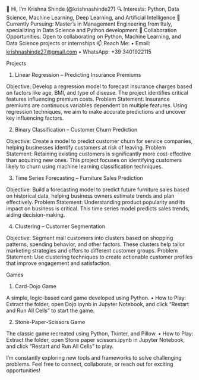 👋 Hi, I’m Krishna Shinde (@krishnashinde27)
🔍 Interests: Python, Data Science, Machine Learning, Deep Learning, and Artificial Intelligence
🌱 Currently Pursuing: Master’s in Management Engineering from Italy, specializing in Data Science and Python development
🤝 Collaboration Opportunities: Open to collaborating on Python, Machine Learning, and Data Science projects or internships
📫 Reach Me:
	•	Email: krishnashinde27@gmail.com
	•	WhatsApp: +39 3401922115

Projects

1. Linear Regression – Predicting Insurance Premiums

Objective: Develop a regression model to forecast insurance charges based on factors like age, BMI, and type of disease. The project identifies critical features influencing premium costs.
Problem Statement: Insurance premiums are continuous variables dependent on multiple features. Using regression techniques, we aim to make accurate predictions and uncover key influencing factors.

2. Binary Classification – Customer Churn Prediction

Objective: Create a model to predict customer churn for service companies, helping businesses identify customers at risk of leaving.
Problem Statement: Retaining existing customers is significantly more cost-effective than acquiring new ones. This project focuses on identifying customers likely to churn using machine learning classification techniques.

3. Time Series Forecasting – Furniture Sales Prediction

Objective: Build a forecasting model to predict future furniture sales based on historical data, helping business owners estimate trends and plan effectively.
Problem Statement: Understanding product popularity and its impact on business is critical. This time series model predicts sales trends, aiding decision-making.

4. Clustering – Customer Segmentation

Objective: Segment mall customers into clusters based on shopping patterns, spending behavior, and other factors. These clusters help tailor marketing strategies and offers to different customer groups.
Problem Statement: Use clustering techniques to create actionable customer profiles that improve engagement and satisfaction.

Games

1. Card-Dojo Game

A simple, logic-based card game developed using Python.
	•	How to Play: Extract the folder, open Dojo.ipynb in Jupyter Notebook, and click “Restart and Run All Cells” to start the game.

2. Stone-Paper-Scissors Game

The classic game recreated using Python, Tkinter, and Pillow.
	•	How to Play: Extract the folder, open Stone paper scissors.ipynb in Jupyter Notebook, and click “Restart and Run All Cells” to play.

I’m constantly exploring new tools and frameworks to solve challenging problems. Feel free to connect, collaborate, or reach out for exciting opportunities!
